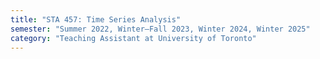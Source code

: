 ```yaml
---
title: "STA 457: Time Series Analysis"
semester: "Summer 2022, Winter—Fall 2023, Winter 2024, Winter 2025"
category: "Teaching Assistant at University of Toronto"
---
```

